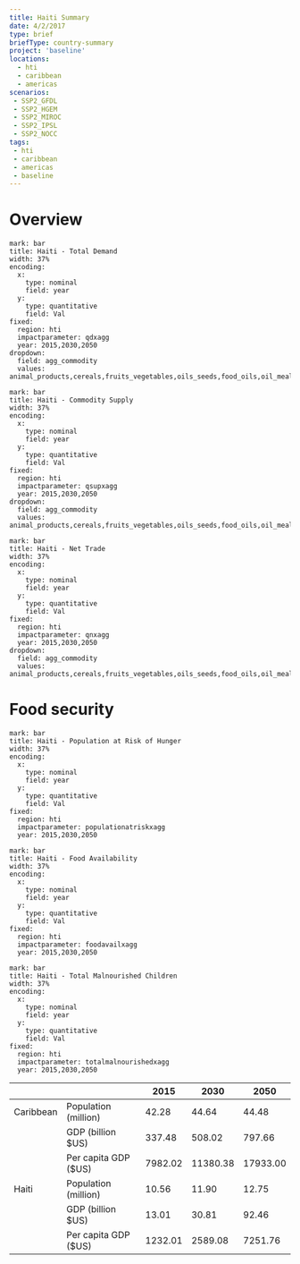 ```yaml
---
title: Haiti Summary
date: 4/2/2017
type: brief
briefType: country-summary
project: 'baseline'
locations:
  - hti
  - caribbean
  - americas
scenarios:
 - SSP2_GFDL
 - SSP2_HGEM
 - SSP2_MIROC
 - SSP2_IPSL
 - SSP2_NOCC
tags:
 - hti
 - caribbean
 - americas
 - baseline
---
```

# Overview 

```chart
mark: bar
title: Haiti - Total Demand
width: 37%
encoding:
  x:
    type: nominal
    field: year
  y:
    type: quantitative
    field: Val
fixed:
  region: hti
  impactparameter: qdxagg
  year: 2015,2030,2050
dropdown:
  field: agg_commodity
  values: animal_products,cereals,fruits_vegetables,oils_seeds,food_oils,oil_meals,other,pulses,roots_tubers,sugar
```

```chart
mark: bar
title: Haiti - Commodity Supply
width: 37%
encoding:
  x:
    type: nominal
    field: year
  y:
    type: quantitative
    field: Val
fixed:
  region: hti
  impactparameter: qsupxagg
  year: 2015,2030,2050
dropdown:
  field: agg_commodity
  values: animal_products,cereals,fruits_vegetables,oils_seeds,food_oils,oil_meals,other,pulses,roots_tubers,sugar
```

```chart
mark: bar
title: Haiti - Net Trade
width: 37%
encoding:
  x:
    type: nominal
    field: year
  y:
    type: quantitative
    field: Val
fixed:
  region: hti
  impactparameter: qnxagg
  year: 2015,2030,2050
dropdown:
  field: agg_commodity
  values: animal_products,cereals,fruits_vegetables,oils_seeds,food_oils,oil_meals,other,pulses,roots_tubers,sugar
```

# Food security

```chart
mark: bar
title: Haiti - Population at Risk of Hunger
width: 37%
encoding:
  x:
    type: nominal
    field: year
  y:
    type: quantitative
    field: Val
fixed:
  region: hti
  impactparameter: populationatriskxagg
  year: 2015,2030,2050
```

```chart
mark: bar
title: Haiti - Food Availability
width: 37%
encoding:
  x:
    type: nominal
    field: year
  y:
    type: quantitative
    field: Val
fixed:
  region: hti
  impactparameter: foodavailxagg
  year: 2015,2030,2050
```

```chart
mark: bar
title: Haiti - Total Malnourished Children
width: 37%
encoding:
  x:
    type: nominal
    field: year
  y:
    type: quantitative
    field: Val
fixed:
  region: hti
  impactparameter: totalmalnourishedxagg
  year: 2015,2030,2050
```

|   |   | 2015 | 2030 | 2050 |
|---|---|---|---|---|
| Caribbean | Population (million) | 42.28 | 44.64 | 44.48 |
|  | GDP (billion $US) | 337.48 | 508.02 | 797.66 |
|  | Per capita GDP ($US) | 7982.02 | 11380.38 | 17933.00 |
| Haiti | Population (million) | 10.56 | 11.90 | 12.75 |
|  | GDP (billion $US) | 13.01 | 30.81 | 92.46 |
|  | Per capita GDP ($US) | 1232.01| 2589.08| 7251.76|
